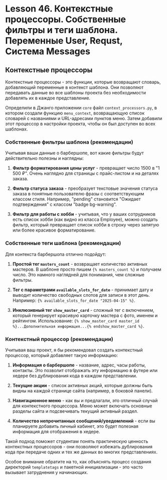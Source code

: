 # Lesson 46. Контекстные процессоры. Собственные фильтры и теги шаблона. Переменные User, Requst, Система Messages

## Контекстные процессоры

Контекстные процессоры - это функции, которые возвращают словарь, добавляющий переменные в контекст шаблона. Они позволяют передавать данные во все шаблоны проекта без необходимости добавлять их в каждое представление.

Определили в Джанго приложении `core` файл `context_processors.py`, в котором создали функцию `menu_context`, возвращающую список словарей с названиями и URL-адресами пунктов меню. Затем добавили этот процессор в настройки проекта, чтобы он был доступен во всех шаблонах.





### Собственные фильтры шаблона (рекомендации)

Учитывая ваши данные о барбершопе, вот какие фильтры будут действительно полезны и наглядны:

1. **Фильтр форматирования цены услуг** - превращает число 1500 в "1 500 ₽". Очень наглядно для страницы с прайс-листом и на деталях заказа.

2. **Фильтр статуса заказа** - преобразует текстовые значения статуса заказа в понятные пользователю фразы с соответствующим классом стиля. Например, "pending" становится "Ожидает подтверждения" с классом "badge bg-warning".

3. **Фильтр для работы с хобби** - учитывая, что у ваших сотрудников есть список хобби (как видно из класса Employee), можно создать фильтр, который превращает список хобби в строку через запятую или более красивое форматирование.

### Собственные теги шаблона (рекомендации)

Для контекста барбершопа отлично подойдут:

1. **Простой тег `masters_count`** - возвращает количество активных мастеров. В шаблоне просто пишем `{% masters_count %}` и получаем число. Это намного наглядней для понимания, чем сложные фильтры.

2. **Тег с параметрами `available_slots_for_date`** - принимает дату и выводит количество свободных слотов для записи в этот день. Например: `{% available_slots_for_date "2025-04-15" %}`.

3. **Инклюзивный тег `show_master_card`** - сложный тег с включением, который генерирует красивую карточку мастера с фото, именем и рейтингом. Использование: `{% show_master_card master_id %}...Дополнительная информация...{% endshow_master_card %}`.

### Контекстный процессор (рекомендации)

Учитывая ваш проект, я бы рекомендовал создать контекстный процессор, который добавляет такую информацию:

1. **Информация о барбершопе** - название, адрес, часы работы, контакты. Это позволит отображать эту информацию в футере или хедере без дублирования кода в каждом представлении.

2. **Текущие акции** - список активных акций, которые должны быть видны на каждой странице сайта (например, в боковой панели).

3. **Навигационное меню** - как вы и предлагали, это отличный случай для контекстного процессора. Меню может включать основные разделы сайта и подсвечивать текущий активный раздел.

4. **Количество непрочитанных сообщений/уведомлений** - если вы планируете добавить личный кабинет, это будет полезная информация для отображения в хедере.

Такой подход поможет студентам понять практическую ценность контекстных процессоров - они позволяют избежать дублирования кода при передаче одних и тех же данных во многих представлениях.

Особое внимание обратите на то, как объяснять процесс создания директорий `templatetags` и пакетной инициализации - это часто вызывает затруднения у начинающих.
